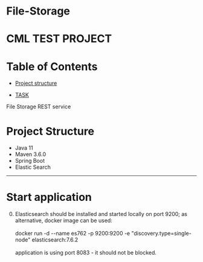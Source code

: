 # File-Storage
# CML TEST PROJECT
# Table of Contents

* [Project structure](#structure)

* [TASK](#developer-start)

File Storage REST service

# <a name="structure"></a>Project Structure
* Java 11
* Maven 3.6.0
* Spring Boot
* Elastic Search
<hr>

# <a name="developer-start"></a>Start application

0. Elasticsearch should be installed and started locally on port 9200;
    as alternative, docker image can be used: 
    <br>
    <br>
    docker run -d --name es762 -p 9200:9200 -e "discovery.type=single-node" elasticsearch:7.6.2
    <br>
    <br>
    application is using port 8083 - it should not be blocked.
